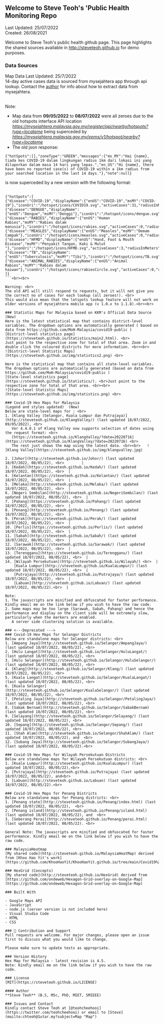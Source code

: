 ﻿## Welcome to Steve Teoh's 'Public Health Monitoring Repo

Last Updated: 25/07/2022
<br/>Created: 26/08/2021 

Welcome to Steve Teoh's public health github page. This page highlights the shared sources available in http://steveteoh.github.io for demo purposes.

### Data Sources
Map Data Last Updated: 25/7/2022<br>
14-day active cases data is sourced from mysejahtera app through api lookup. Contact the [author](mailto:chteoh@1utar.my?subject=Mysejahtera "Mysejahtera") for info about how to extract data from mysejahtera.<br><br>

Note: 
- Map data from **09/05/2022** to **08/07/2022** were all zeroes due to the old hotspots interface API location _https://mysejahtera.malaysia.gov.my/register/api/nearby/hotspots?type=locateme_ being superceded by _https://mysejahtera.malaysia.gov.my/epms/v1/hotspot/nearby?type=locateme_ <br>
- The old json response: 
```
{"hotSpots":[],"zoneType":"GREEN","messages":{"ms_MY":"Hai {name}, tiada kes COVID-19 dalam lingkungan radius 1km dari lokasi ini yang dilaporkan dalam masa 14 hari yang lepas.","en_US":"Hi {name}, there have been no reported case(s) of COVID-19 within a 1km radius from your searched location in the last 14 days."},"note":null} 
```
is now superceded by a new version with the following format:<br><br>
```
{"hotSpots":[
{"disease":"COVID-19","displayName":{"enUS":"COVID-19","msMY":"COVID-19"},"iconUri":"/hotspot/icons/COVID19.svg","activeCases":31,"radiusInMeters":1000.0,"durationInDays":14},
{"disease":"DENGUE","displayName":{"enUS":"Dengue","msMY":"Denggi"},"iconUri":"/hotspot/icons/dengue.svg","activeCases":0,"radiusInMeters":200.0,"durationInDays":14},
{"disease":"RABIES","displayName":{"enUS":"Human Rabies","msMY":"Rabies dalam manusia"},"iconUri":"/hotspot/icons/rabies.svg","activeCases":0,"radiusInMeters":1000.0,"durationInDays":90},
{"disease":"MEASLES","displayName":{"enUS":"Measles","msMY":"Demam Campak"},"iconUri":"/hotspot/icons/measles.svg","activeCases":0,"radiusInMeters":1000.0,"durationInDays":25},
{"disease":"HFMD","displayName":{"enUS":"Hand, Foot & Mouth Disease","msMY":"Penyakit Tangan, Kaki & Mulut​"},"iconUri":"/hotspot/icons/HFMD.svg","activeCases":3,"radiusInMeters":5000.0,"durationInDays":7},
{"disease":"TB","displayName":{"enUS":"Tuberculosis","msMY":"Tibi"},"iconUri":"/hotspot/icons/TB.svg","activeCases":1,"radiusInMeters":1000.0,"durationInDays":60},
{"disease":"ANIMAL_RABIES","displayName":{"enUS":"Animal Rabies","msMY":"Rabies dalam haiwan"},"iconUri":"/hotspot/icons/rabiesCircle.svg","activeCases":0,"radiusInMeters":5000.0,"durationInDays":180}
]}
```<br><br>

Warning: <br>
The old API will still respond to requests, but it will not give you the correct no of cases for each lookup (all zeroes!). <br>
This would also mean that the lotspots lookup feature will not work on older versions of mysejahtera mobile app (v 1.0.x to 1.1.8).<br><br>

### Statistic Maps for Malaysia based on KKM's Official Data Source (New)
Here is the latest statistical map that contains district-level variables. The dropdown options are automatically generated ( based on data from https://github.com/MoH-Malaysia/covid19-public ) 
[District-level statistics page](https://steveteoh.github.io/Statistics/main2.html). <br>
Just point to the respective zone for total of that area. Zoom in and double click the coloured districts for more information. <br><br>
![District-level Statistic Maps](https://steveteoh.github.io/img/statistics2.png) <br>

Here is the statistical map that contains all state-level variables. The dropdown options are automatically generated (based on data from https://github.com/MoH-Malaysia/covid19-public )  
[State-level statistics page](https://steveteoh.github.io/Statistics/). <br>Just point to the respective zone for total of that area. <br><br>     
![State-level Statistic Maps](https://steveteoh.github.io/img/statistics.png) <br>

### Covid-19 Hex Maps for Malaysia
(Legend and styles updated)  (New)
Below are state-level maps for : <br>
1. [Klang Valley (Selangor, Kuala Lumpur dan Putrajaya)](http://steveteoh.github.io/KlangValley/) (last updated 18/07/2022, 09/05/2022), <br>
   Ver 4.4.0.1 of Klang Valley now supports selection of dates using the request format: <br>
   [https://steveteoh.github.io/KlangValley/?date=20220716](https://steveteoh.github.io/KlangValley/?date=20220716) <br>
   The rest just shows the map using the latest data. <br><br>   ![Klang Valley](https://steveteoh.github.io/img/klangvalley.jpg)

2. [Johor](http://steveteoh.github.io/Johor/) (last updated 18/07/2022, 08/05/22), <br>        |
3. [Kedah](https://steveteoh.github.io/Kedah/) (last updated 18/07/2022, 08/05/22), <br>  |
4. [Kelantan](https://steveteoh.github.io/Kelantan/) (last updated 18/07/2022, 08/05/22), <br>  |
5. [Melaka](http://steveteoh.github.io/Melaka/) (last updated 18/07/2022, 08/05/22), <br>  |
6. [Negeri Sembilan](http://steveteoh.github.io/NegeriSembilan/) (last updated 18/07/2022, 08/05/22), <br>  |
7. [Pahang](https://steveteoh.github.io/Pahang/) (last updated 18/07/2022, 08/05/22), <br>  |
8. [Penang](http://steveteoh.github.io/Penang/) (last updated 18/07/2022, 08/05/22), <br>  |
9. [Perak](https://steveteoh.github.io/Perak/) (last updated 18/07/2022, 08/05/22), <br>  |
10. [Perlis](https://steveteoh.github.io/Perlis/) (last updated 18/07/2022, 08/05/22), <br>  |
11. [Sabah](http://steveteoh.github.io/Sabah/) (last updated 18/07/2022, 08/05/22), <br>  |
12. [Sarawak](http://steveteoh.github.io/Sarawak/) (last updated 18/07/2022, 08/05/22), <br>  |
13. [Terengganu](https://steveteoh.github.io/Terengganu/) (last updated 18/07/2022, 08/05/22), <br>  |
14. [Wilayah Persekutuan](http://steveteoh.github.io/Wilayah/) <br>  |
    [Kuala Lumpur](http://steveteoh.github.io/KualaLumpur/) (last updated 18/07/2022, 08/05/22), <br>  |
    [Putrajaya](http://steveteoh.github.io/Putrajaya/) (last updated 18/07/2022, 08/05/22), <br>  |
    [Labuan](http://steveteoh.github.io/Labuan/) (last updated 18/07/2022, 08/05/22).<br>  | 
 
Note: 
1. The javascripts are minified and obfuscated for faster performance. Kindly email me on the link below if you wish to have the raw code. 
2. Some maps may be too large (Sarawak, Sabah, Pahang) and hence the performance and display on the client side will be extremely slow, particularly when the markers are enabled. 
   A server side clustering solution is available.

### <---Deprecated --->
### Covid-19 Hex Maps for Selangor Districts
Below are standalone maps for Selangor districts: <br>
1. [Ampang Jaya](http://steveteoh.github.io/Selangor/AmpangJaya/) (last updated 18/07/2022, 08/05/22), <br>
2. [Hulu Langat](http://steveteoh.github.io/Selangor/HuluLangat/) (last updated 18/07/2022, 08/05/22), <br>
3. [Hulu Selangor](http://steveteoh.github.io/Selangor/HuluSelangor/) (last updated 18/07/2022, 08/05/22), <br>
4. [Klang](http://steveteoh.github.io/Selangor/Klang/) (last updated 18/07/2022, 08/05/22), <br>
5. [Kuala Langat](http://steveteoh.github.io/Selangor/KualaLangat/) (last updated 18/07/2022, 08/05/22), <br>
6. [Kuala Selangor](http://steveteoh.github.io/Selangor/KualaSelangor/) (last updated 18/07/2022, 08/05/22), <br>
7. [Petaling Jaya](http://steveteoh.github.io/Selangor/PetalingJaya/) (last updated 18/07/2022, 08/05/22), <br>
8. [Sabak Bernam](http://steveteoh.github.io/Selangor/SabakBernam) (last updated 18/07/2022, 08/05/22), <br>
9. [Selayang](http://steveteoh.github.io/Selangor/Selayang/) (last updated 18/07/2022, 08/05/22), <br>
10. [Sepang](http://steveteoh.github.io/Selangor/Sepang/) (last updated 18/07/2022, 08/05/22), <br>
11. [Shah Alam](http://steveteoh.github.io/Selangor/ShahAlam/) (last updated 18/07/2022, 08/05/22), and  <br>
12. [Subang Jaya](http://steveteoh.github.io/Selangor/SubangJaya/) (last updated 18/07/2022, 08/05/22).<br>

### Covid-19 Hex Maps for Wilayah Persekutuan Districts
Below are standalone maps for Wilayah Persekutuan districts: <br>
1. [Kuala Lumpur](http://steveteoh.github.io/KualaLumpur) (last updated 18/07/2022, 08/05/22),<br>
2. [Putrajaya](http://steveteoh.github.io/Putrajaya) (last updated 18/07/2022, 08/05/22), and<br>
3. [Labuan](http://steveteoh.github.io/Labuan) (last updated 18/07/2022, 08/05/22).<br>

### Covid-19 Hex Maps for Penang Districts
Below are standalone maps for Penang districts: <br>
1. [Penang state](http://steveteoh.github.io/Penang/index.html) (last updated 18/07/2022, 08/05/22),  <br>
2. [Penang island](http://steveteoh.github.io/Penang/island.html) (last updated 18/07/2022, 08/05/22), and  <br>
3. [Seberang Perai](http://steveteoh.github.io/Penang/perai.html) (last updated 18/07/2022, 08/05/22). <br>

General Note: The javascripts are minified and obfuscated for faster performance. Kindly email me on the link below if you wish to have the raw code. 

### MalaysiaHeatmap
[My shared code](http://steveteoh.github.io/MalaysiaHeatMap) derived from [Khoo Hao Yit's work](https://github.com/KhooHaoYit/KhooHaoYit.github.io/tree/main/Covid19%20Malaysia%20Heatmap)

### HexGrid (Concepts)
[My shared code](http://steveteoh.github.io/HexGrid) derived from [https://github.com/ondeweb/Hexagon-Grid-overlay-on-Google-Map](https://github.com/ondeweb/Hexagon-Grid-overlay-on-Google-Map) 

### Built With

- Google Maps API
- JavaScript
- node.js (server version is not included here)
- Visual Studio Code
- HTML
- CSS

### 🤝 Contribution and Support
Pull requests are welcome. For major changes, please open an issue first to discuss what you would like to change.

Please make sure to update tests as appropriate.

### Version History
Hex Map for Malaysia - latest revision is 4.5.
Note: Kindly email me on the link below if you wish to have the raw code. 

### License
[MIT](https://steveteoh.github.io/LICENSE)

#### Author
**Steve Teoh** (B.S, MSc, PhD, MIET, SMIEEE)

### Issues and Contact
Kindly contact Steve Teoh at [@teohcheehooi](https://twitter.com/teohcheehooi) or email to [Steve](mailto:chteoh@1utar.my?subject=Map "Map")

